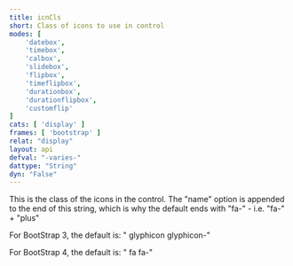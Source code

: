 ```yaml
---
title: icnCls
short: Class of icons to use in control
modes: [
	'datebox',
	'timebox',
	'calbox',
	'slidebox',
	'flipbox',
	'timeflipbox',
	'durationbox',
	'durationflipbox',
	'customflip'
]
cats: [ 'display' ]
frames: [ 'bootstrap' ]
relat: "display"
layout: api
defval: "-varies-"
dattype: "String"
dyn: "False"
---
```


This is the class of the icons in the control. The "name" option is appended to the end of 
this string, which is why the default ends with "fa-" - i.e. "fa-" + "plus"

For BootStrap 3, the default is: " glyphicon glyphicon-"

For BootStrap 4, the default is: " fa fa-"